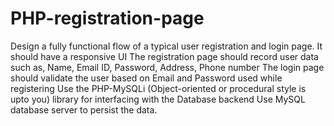 # PHP-registration-page

Design a fully functional flow of a typical user registration and login page.
It should have a responsive UI
The registration page should record user data such as, Name, Email ID, Password, Address, Phone number
The login page should validate the user based on Email and Password used while registering
Use the PHP-MySQLi (Object-oriented or procedural style is upto you) library for interfacing with the Database backend
Use MySQL database server to persist the data.
